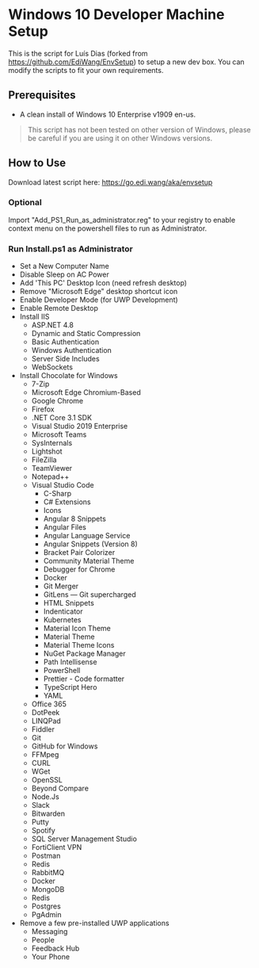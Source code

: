 # Windows 10 Developer Machine Setup

This is the script for Luís Dias (forked from https://github.com/EdiWang/EnvSetup) to setup a new dev box. You can modify the scripts to fit your own requirements.

## Prerequisites

- A clean install of Windows 10 Enterprise v1909 en-us.

> This script has not been tested on other version of Windows, please be careful if you are using it on other Windows versions.

## How to Use

Download latest script here: https://go.edi.wang/aka/envsetup

### Optional

Import "Add_PS1_Run_as_administrator.reg" to your registry to enable context menu on the powershell files to run as Administrator.

### Run Install.ps1 as Administrator

- Set a New Computer Name
- Disable Sleep on AC Power
- Add 'This PC' Desktop Icon (need refresh desktop)
- Remove "Microsoft Edge" desktop shortcut icon
- Enable Developer Mode (for UWP Development)
- Enable Remote Desktop
- Install IIS
  - ASP.NET 4.8
  - Dynamic and Static Compression
  - Basic Authentication
  - Windows Authentication
  - Server Side Includes
  - WebSockets
- Install Chocolate for Windows
    - 7-Zip
    - Microsoft Edge Chromium-Based
    - Google Chrome
    - Firefox
    - .NET Core 3.1 SDK
    - Visual Studio 2019 Enterprise
    - Microsoft Teams
    - SysInternals
    - Lightshot
    - FileZilla
    - TeamViewer
    - Notepad++
    - Visual Studio Code
        - C-Sharp
        - C# Extensions
        - Icons
        - Angular 8 Snippets
        - Angular Files
        - Angular Language Service
        - Angular Snippets (Version 8)
        - Bracket Pair Colorizer
        - Community Material Theme
        - Debugger for Chrome
        - Docker
        - Git Merger
        - GitLens — Git supercharged
        - HTML Snippets
        - Indenticator
        - Kubernetes
        - Material Icon Theme
        - Material Theme
        - Material Theme Icons
        - NuGet Package Manager
        - Path Intellisense
        - PowerShell
        - Prettier - Code formatter
        - TypeScript Hero
        - YAML
    - Office 365
    - DotPeek
    - LINQPad
    - Fiddler
    - Git
    - GitHub for Windows
    - FFMpeg
    - CURL
    - WGet
    - OpenSSL
    - Beyond Compare
    - Node.Js
    - Slack
    - Bitwarden
    - Putty
    - Spotify
    - SQL Server Management Studio
    - FortiClient VPN
    - Postman
    - Redis
    - RabbitMQ
    - Docker
    - MongoDB
    - Redis
    - Postgres
    - PgAdmin
- Remove a few pre-installed UWP applications
    - Messaging
    - People
    - Feedback Hub
    - Your Phone
